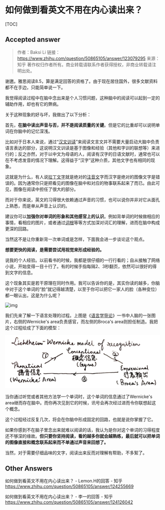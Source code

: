 # 如何做到看英文不用在内心读出来？

[TOC]



## Accepted answer
> 作者：Baksi Li
> 链接：https://www.zhihu.com/question/50865105/answer/123079295
> 来源：知乎
> 著作权归作者所有。商业转载请联系作者获得授权，非商业转载请注明出处。

谢邀。雅思阅读8.5，算是满足回答的资格了。由于现在居住国外，很多文献资料都不在手边，只能简单说一下。

我觉得阅读过程中在脑中念出来是个人习惯问题，这种脑中的阅读可以起到一定的辅助作用，却也有它的弊病。

关于这种现象的好与坏，我做出了以下分析：

首先，**在脑中读出声音与否，并不是阅读质量的关键**。但是它的比重却可以说明单词在你脑中的记忆深浅。

比如对于日本人来说，通过“[汉文训读](https://www.zhihu.com/search?q=汉文训读&search_source=Entity&hybrid_search_source=Entity&hybrid_search_extra={"sourceType"%3A"answer"%2C"sourceId"%3A123079295})”来阅读文言文并不需要大量启动大脑中负责语言表达的部分，这说明汉文训读是基于图像和经验（其他和字训的联想等）来进行的；反之亦然，对于以中文为母语的人，阅读有汉字的日语文献时，通常也可以在不考虑发音的情况下理解。这得益于“汉字”这种介质，其他文字也有相同的现象。

这就是为什么，有人说[拉丁文字](https://www.zhihu.com/search?q=拉丁文字&search_source=Entity&hybrid_search_source=Entity&hybrid_search_extra={"sourceType"%3A"answer"%2C"sourceId"%3A123079295})就是绝对的[注音文](https://www.zhihu.com/search?q=注音文&search_source=Entity&hybrid_search_source=Entity&hybrid_search_extra={"sourceType"%3A"answer"%2C"sourceId"%3A123079295})字而汉字是绝对的图像文字是错误的。因为通常你只是把看见的图像在脑中和对应的物事联系起来了而已。由此可见，图像在阅读中担任了很大的部分。

而对于你来说，英文的习得很大依赖通过声音的习惯，也可以说你并非对它从面孔上熟悉，而是单从声音上认识的。

建议你可以**加强你对单词的形象和其他感官上的认识**。例如背单词的时候做相应的事情，看相应的图片，或者通过[词根](https://www.zhihu.com/search?q=词根&search_source=Entity&hybrid_search_source=Entity&hybrid_search_extra={"sourceType"%3A"answer"%2C"sourceId"%3A123079295})等等方式加深对词汇的理解，进而在脑中构成更深的回路。

当然这不是让你重新背一次单词或是怎样，下面我会进一步谈论这个观点。

**想要更快的阅读，是需要尝试用视觉来形成经验的。**

说我的个人经验。以前看书的时候，我都是很仔细的一行行看的；自从接触了网络小说，开始变得一目十行了。有的时候手指每隔2、3秒翻页，依然可以很好的得到文字的信息。

这个现象其实是若干原理在同时作用。我可以告诉你的是，其实你读的越多，你脑中对于这个单词的“脸”就记得越清楚，以至于你可以把它一家人的脸（各种变位）都一眼认出，这是为什么呢？

![img](https://picx.zhimg.com/80/deb18c0a02c81f5bb0c9151ca0c9525c_1440w.webp?source=1940ef5c)

我们先来了解一下语言处理的过程。上图是《[语言学导论](https://www.zhihu.com/search?q=语言学导论&search_source=Entity&hybrid_search_source=Entity&hybrid_search_extra={"sourceType"%3A"answer"%2C"sourceId"%3A123079295})》一书中人脑的一张图片，右侧的Wernicke's area负责感官，而左侧的Broca's area则担任制造。我把这个过程绘成了下面的模型：

![img](../../../../../../Assets/Pics/7d11a80a077d4f663d3fedf77fda9cbf_1440w.webp)


当你通过听觉或者其他方法学一个单词时，这个单词的信息通过了Wernicke's area继而存在脑中。而你再次见到它的时候，讯号会再次经过进而令你联想起这个概念。

这个过程经过反复几次，将会在你脑中形成固定的回路，也就是说你掌握了它。

如果你感到不在脑子里念出来就难以阅读的话，我认为是你对这个单词的习得程度还不够深的缘故。**但只要你坚持阅读，看的越多你就会越熟练，最后就可以把单词的图像直接和概念联系起来而不单通过声音来回想了。**


当然，对于需要仔细品味的文字，阅读出来反而对理解有帮助，不多絮了。



## Other Answers

如何做到看英文不用在内心读出来？ - Lemon.H的回答 - 知乎 https://www.zhihu.com/question/50865105/answer/124255669

如何做到看英文不用在内心读出来？ - 李一的回答 - 知乎 https://www.zhihu.com/question/50865105/answer/124126042
